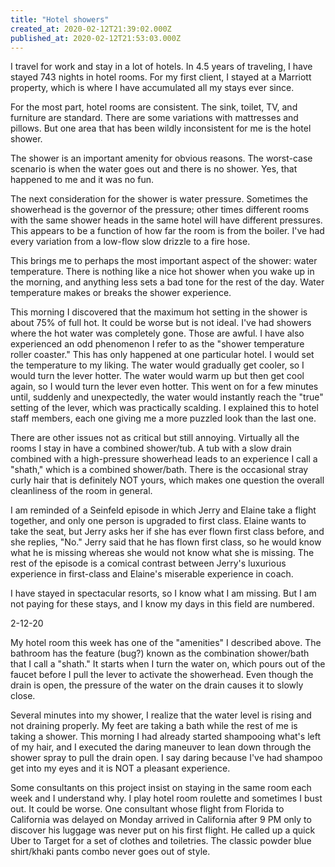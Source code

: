 ```yaml
---
title: "Hotel showers"
created_at: 2020-02-12T21:39:02.000Z
published_at: 2020-02-12T21:53:03.000Z
---
```

I travel for work and stay in a lot of hotels. In 4.5 years of traveling, I have stayed 743 nights in hotel rooms. For my first client, I stayed at a Marriott property, which is where I have accumulated all my stays ever since. 

For the most part, hotel rooms are consistent. The sink, toilet, TV, and furniture are standard. There are some variations with mattresses and pillows. But one area that has been wildly inconsistent for me is the hotel shower.

The shower is an important amenity for obvious reasons. The worst-case scenario is when the water goes out and there is no shower. Yes, that happened to me and it was no fun.

The next consideration for the shower is water pressure. Sometimes the showerhead is the governor of the pressure; other times different rooms with the same shower heads in the same hotel will have different pressures. This appears to be a function of how far the room is from the boiler. I've had every variation from a low-flow slow drizzle to a fire hose.

This brings me to perhaps the most important aspect of the shower: water temperature. There is nothing like a nice hot shower when you wake up in the morning, and anything less sets a bad tone for the rest of the day. Water temperature makes or breaks the shower experience. 

This morning I discovered that the maximum hot setting in the shower is about 75% of full hot. It could be worse but is not ideal. I've had showers where the hot water was completely gone. Those are awful. I have also experienced an odd phenomenon I refer to as the "shower temperature roller coaster." This has only happened at one particular hotel. I would set the temperature to my liking. The water would gradually get cooler, so I would turn the lever hotter. The water would warm up but then get cool again, so I would turn the lever even hotter. This went on for a few minutes until, suddenly and unexpectedly, the water would instantly reach the "true" setting of the lever, which was practically scalding. I explained this to hotel staff members, each one giving me a more puzzled look than the last one.

There are other issues not as critical but still annoying. Virtually all the rooms I stay in have a combined shower/tub. A tub with a slow drain combined with a high-pressure showerhead leads to an experience I call a "shath," which is a combined shower/bath. There is the occasional stray curly hair that is definitely NOT yours, which makes one question the overall cleanliness of the room in general.

I am reminded of a Seinfeld episode in which Jerry and Elaine take a flight together, and only one person is upgraded to first class. Elaine wants to take the seat, but Jerry asks her if she has ever flown first class before, and she replies, "No." Jerry said that he has flown first class, so he would know what he is missing whereas she would not know what she is missing. The rest of the episode is a comical contrast between Jerry's luxurious experience in first-class and Elaine's miserable experience in coach.

I have stayed in spectacular resorts, so I know what I am missing. But I am not paying for these stays, and I know my days in this field are numbered.  

2-12-20

My hotel room this week has one of the "amenities" I described above. The bathroom has the feature (bug?) known as the combination shower/bath that I call a "shath." It starts when I turn the water on, which pours out of the faucet before I pull the lever to activate the showerhead. Even though the drain is open, the pressure of the water on the drain causes it to slowly close. 

Several minutes into my shower, I realize that the water level is rising and not draining properly. My feet are taking a bath while the rest of me is taking a shower. This morning I had already started shampooing what's left of my hair, and I executed the daring maneuver to lean down through the shower spray to pull the drain open. I say daring because I've had shampoo get into my eyes and it is NOT a pleasant experience. 

Some consultants on this project insist on staying in the same room each week and I understand why. I play hotel room roulette and sometimes I bust out. It could be worse. One consultant whose flight from Florida to California was delayed on Monday arrived in California after 9 PM only to discover his luggage was never put on his first flight. He called up a quick Uber to Target for a set of clothes and toiletries. The classic powder blue shirt/khaki pants combo never goes out of style.

